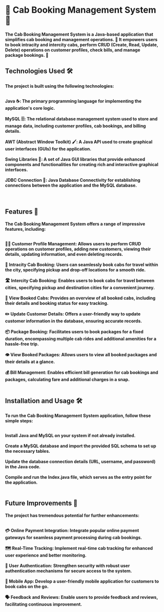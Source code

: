 <h1>🚕 Cab Booking Management System 📅</h1>
<h4>The Cab Booking Management System is a Java-based application that simplifies cab booking and management operations. 🚀 It empowers users to book intracity and intercity cabs, perform CRUD (Create, Read, Update, Delete) operations on customer profiles, check bills, and manage package bookings. 💼</h4>
<h2>Technologies Used 🛠️</h2>
<h4>The project is built using the following technologies:</br></br>

Java ☕: The primary programming language for implementing the application's core logic.</br></br>
MySQL 🗄️: The relational database management system used to store and manage data, including customer profiles, cab bookings, and billing details.</br></br>
AWT (Abstract Window Toolkit) 🖌️: A Java API used to create graphical user interfaces (GUIs) for the application.</br></br>
Swing Libraries 🎨: A set of Java GUI libraries that provide enhanced components and functionalities for creating rich and interactive graphical interfaces.</br></br>
JDBC Connection 🔌: Java Database Connectivity for establishing connections between the application and the MySQL database.</br>
</h4></br>
<h2>Features 🌟</h2>
<h4>The Cab Booking Management System offers a range of impressive features, including:</br></br>

🧑‍💼 Customer Profile Management: Allows users to perform CRUD operations on customer profiles, adding new customers, viewing their details, updating information, and even deleting records.</br></br>
🚗 Intracity Cab Booking: Users can seamlessly book cabs for travel within the city, specifying pickup and drop-off locations for a smooth ride.</br></br>
🛣️ Intercity Cab Booking: Enables users to book cabs for travel between cities, specifying pickup and destination cities for a convenient journey.</br></br>
👀 View Booked Cabs: Provides an overview of all booked cabs, including their details and booking status for easy tracking.</br></br>
✏️ Update Customer Details: Offers a user-friendly way to update customer information in the database, ensuring accurate records.</br></br>
📦 Package Booking: Facilitates users to book packages for a fixed duration, encompassing multiple cab rides and additional amenities for a hassle-free trip.</br></br>
👁️ View Booked Packages: Allows users to view all booked packages and their details at a glance.</br></br>
💰 Bill Management: Enables efficient bill generation for cab bookings and packages, calculating fare and additional charges in a snap.</br></br>
</h4>
<h2>Installation and Usage 🛠️</h2>
<h4>To run the Cab Booking Management System application, follow these simple steps:</br></br>

Install Java and MySQL on your system if not already installed.</br></br>
Create a MySQL database and import the provided SQL schema to set up the necessary tables.</br></br>
Update the database connection details (URL, username, and password) in the Java code.</br></br>
Compile and run the Index.java file, which serves as the entry point for the application.
</br></br></h4>
<h2>Future Improvements 🚀</h2>
<h4>The project has tremendous potential for further enhancements:</br></br>

💳 Online Payment Integration: Integrate popular online payment gateways for seamless payment processing during cab bookings.</br></br>
🗺️ Real-Time Tracking: Implement real-time cab tracking for enhanced user experience and better monitoring.</br></br>
🔐 User Authentication: Strengthen security with robust user authentication mechanisms for secure access to the system.</br></br>
📱 Mobile App: Develop a user-friendly mobile application for customers to book cabs on the go.</br></br>
🗣️ Feedback and Reviews: Enable users to provide feedback and reviews, facilitating continuous improvement.</br></br>
</h4>

